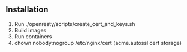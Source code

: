 ## Installation

1. Run ./openresty/scripts/create_cert_and_keys.sh
2. Build images
3. Run containers
4. chown nobody:nogroup /etc/nginx/cert (acme.autossl cert storage)
